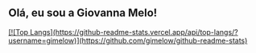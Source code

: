 ## Olá, eu sou a Giovanna Melo!

<div>
  <a href = "https://github.com/gimelow">
    [![Top Langs](https://github-readme-stats.vercel.app/api/top-langs/?username=gimelow)](https://github.com/gimelow/github-readme-stats)
</div>
